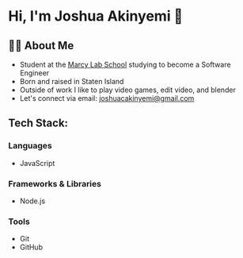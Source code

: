 # Hi, I'm Joshua Akinyemi 👋

## 👨‍🏫 About Me
- Student at the [Marcy Lab School](https://www.marcylabschool.org/) studying to become a Software Engineer
- Born and raised in Staten Island 
- Outside of work I like to play video games, edit video, and blender
- Let's connect via email: joshuacakinyemi@gmail.com

## Tech Stack:

### Languages
- JavaScript

### Frameworks & Libraries
- Node.js

### Tools
- Git
- GitHub

